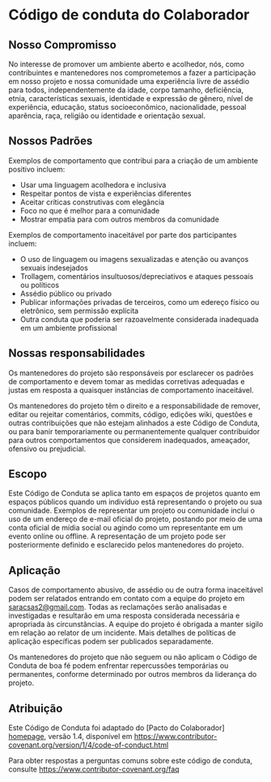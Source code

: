 # Código de conduta do Colaborador

## Nosso Compromisso

No interesse de promover um ambiente aberto e acolhedor, nós, como
contribuintes e mantenedores nos comprometemos a fazer a participação em nosso projeto e
nossa comunidade uma experiência livre de assédio para todos, independentemente da idade, corpo
tamanho, deficiência, etnia, características sexuais, identidade e expressão de gênero,
nível de experiência, educação, status socioeconômico, nacionalidade, pessoal
aparência, raça, religião ou identidade e orientação sexual.

## Nossos Padrões

Exemplos de comportamento que contribui para a criação de um ambiente positivo incluem:

* Usar uma linguagem acolhedora e inclusiva
* Respeitar pontos de vista e experiências diferentes
* Aceitar críticas construtivas com elegância
* Foco no que é melhor para a comunidade
* Mostrar empatia para com outros membros da comunidade

Exemplos de comportamento inaceitável por parte dos participantes incluem:

* O uso de linguagem ou imagens sexualizadas e atenção ou avanços sexuais indesejados
* Trollagem, comentários insultuosos/depreciativos e ataques pessoais ou políticos
* Assédio público ou privado
* Publicar informações privadas de terceiros, como um edereço físico ou eletrônico, sem permissão explícita
* Outra conduta que poderia ser razoavelmente considerada inadequada em um ambiente profissional

## Nossas responsabilidades

Os mantenedores do projeto são responsáveis por esclarecer os padrões de
comportamento e devem tomar as medidas corretivas adequadas e justas em
resposta a quaisquer instâncias de comportamento inaceitável.

Os mantenedores do projeto têm o direito e a responsabilidade de remover, editar ou
rejeitar comentários, commits, código, edições wiki, questões e outras contribuições
que não estejam alinhados a este Código de Conduta, ou para banir temporariamente ou
permanentemente qualquer contribuidor para outros comportamentos que considerem inadequados,
ameaçador, ofensivo ou prejudicial.

## Escopo

Este Código de Conduta se aplica tanto em espaços de projetos quanto em espaços públicos
quando um indivíduo está representando o projeto ou sua comunidade. Exemplos de
representar um projeto ou comunidade inclui o uso de um endereço de e-mail oficial do projeto,
postando por meio de uma conta oficial de mídia social ou agindo como um
representante em um evento online ou offline. A representação de um projeto pode ser
posteriormente definido e esclarecido pelos mantenedores do projeto.

## Aplicação

Casos de comportamento abusivo, de assédio ou de outra forma inaceitável podem ser relatados entrando
em contato com a equipe do projeto em saracsas2@gmail.com.
Todas as reclamações serão analisadas e investigadas e resultarão em uma resposta considerada necessária e apropriada às circunstâncias. A equipe do projeto é
obrigada a manter sigilo em relação ao relator de um incidente.
Mais detalhes de políticas de aplicação específicas podem ser publicados separadamente.

Os mantenedores do projeto que não seguem ou não aplicam o Código de Conduta de boa fé podem enfrentar repercussões temporárias ou permanentes, conforme determinado por outros membros da liderança do projeto.

## Atribuição

Este Código de Conduta foi adaptado do [Pacto do Colaborador] [homepage], versão 1.4,
disponível em https://www.contributor-covenant.org/version/1/4/code-of-conduct.html

[homepage]: https://www.contributor-covenant.org

Para obter respostas a perguntas comuns sobre este código de conduta, consulte
https://www.contributor-covenant.org/faq
